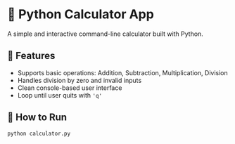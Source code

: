 # 🧮 Python Calculator App

A simple and interactive command-line calculator built with Python.

## 🔧 Features
- Supports basic operations: Addition, Subtraction, Multiplication, Division
- Handles division by zero and invalid inputs
- Clean console-based user interface
- Loop until user quits with `'q'`

## 🚀 How to Run

```bash
python calculator.py
